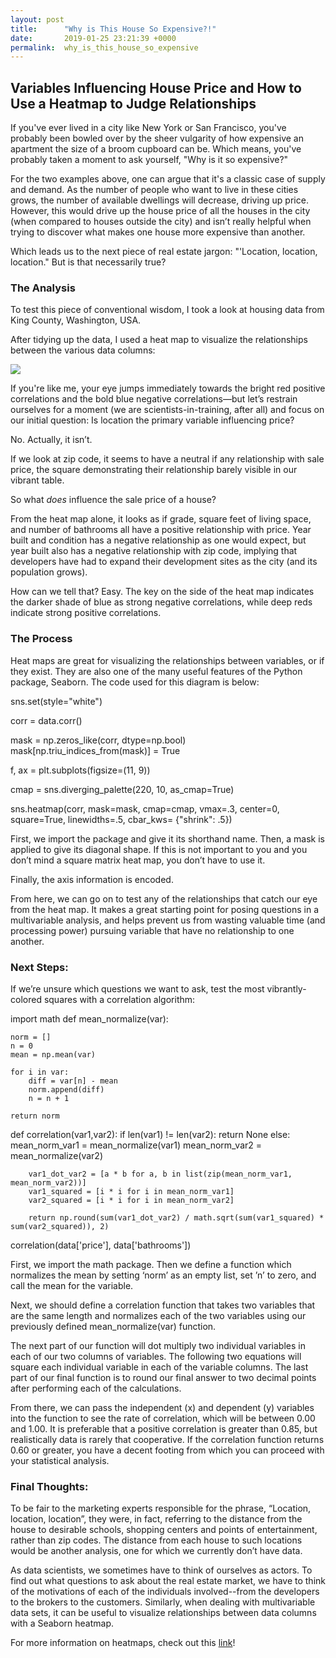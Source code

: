 ```yaml
---
layout: post
title:      "Why is This House So Expensive?!"
date:       2019-01-25 23:21:39 +0000
permalink:  why_is_this_house_so_expensive
---
```


## Variables Influencing House Price and How to Use a Heatmap to Judge Relationships

If you've ever lived in a city like New York or San Francisco, you've probably been bowled over by the sheer vulgarity of how expensive an apartment the size of a broom cupboard can be. Which means, you've probably taken a moment to ask yourself, "Why is it so expensive?"

For the two examples above, one can argue that it's a classic case of supply and demand. As the number of people who want to live in these cities grows, the number of available dwellings will decrease, driving up price. However, this would drive up the house price of all the houses in the city (when compared to houses outside the city) and isn’t really helpful when trying to discover what makes one house more expensive than another.

Which leads us to the next piece of real estate jargon: "'Location, location, location." But is that necessarily true?


### The Analysis
To test this piece of conventional wisdom, I took a look at housing data from King County,  Washington, USA.

After tidying up the data, I used a heat map to visualize the relationships between the various data columns:

![](http://localhost:8888/view/output_22_1.png)

If you're like me, your eye jumps immediately towards the bright red positive correlations and the bold blue negative correlations—but let’s restrain ourselves for a moment (we are scientists-in-training, after all) and focus on our initial question: Is location the primary variable influencing price?

No. Actually, it isn’t. 

If we look at zip code, it seems to have a neutral if any relationship with sale price, the square demonstrating their relationship barely visible in our vibrant table. 

So what *does* influence the sale price of a house?

From the heat map alone, it looks as if grade, square feet of living space, and number of bathrooms all have a positive relationship with price. Year built and condition has a negative relationship as one would expect, but year built also has a negative relationship with zip code, implying that developers have had to expand their development sites as the city (and its population grows).

How can we tell that? Easy. The key on the side of the heat map indicates the darker shade of blue as strong negative correlations, while deep reds indicate strong positive correlations. 

### The Process
Heat maps are great for visualizing the relationships between variables, or if they exist. They are also one of the many useful features of the Python package, Seaborn. The code used for this diagram is below:

sns.set(style="white")

corr = data.corr()

mask = np.zeros_like(corr, dtype=np.bool)
mask[np.triu_indices_from(mask)] = True


f, ax = plt.subplots(figsize=(11, 9))

cmap = sns.diverging_palette(220, 10, as_cmap=True)

sns.heatmap(corr, mask=mask, cmap=cmap, vmax=.3, center=0, square=True, linewidths=.5, cbar_kws= {"shrink": .5})


First, we import the package and give it its shorthand name. Then, a mask is applied to give its diagonal shape. If this is not important to you and you don’t mind a square matrix heat map, you don’t have to use it. 

Finally, the axis information is encoded. 

From here, we can go on to test any of the relationships that catch our eye from the heat map. It makes a great starting point for posing questions in a multivariable analysis, and helps prevent us from wasting valuable time (and processing power) pursuing variable that have no relationship to one another. 

### Next Steps: 
If we’re unsure which questions we want to ask, test the most vibrantly-colored squares with a correlation algorithm:

import math
def mean_normalize(var):

    norm = []
    n = 0
    mean = np.mean(var)
    
    for i in var:
        diff = var[n] - mean
        norm.append(diff)
        n = n + 1
    
    return norm

def correlation(var1,var2):
    if len(var1) != len(var2):
        return None
    else: 
        mean_norm_var1 = mean_normalize(var1)
        mean_norm_var2 = mean_normalize(var2)
        
        var1_dot_var2 = [a * b for a, b in list(zip(mean_norm_var1, mean_norm_var2))]
        var1_squared = [i * i for i in mean_norm_var1]
        var2_squared = [i * i for i in mean_norm_var2]
        
        return np.round(sum(var1_dot_var2) / math.sqrt(sum(var1_squared) * sum(var2_squared)), 2)
    

correlation(data['price'], data['bathrooms'])

First, we import the math package. Then we define a function which normalizes the mean by setting ‘norm’ as an empty list, set ’n’ to zero, and call the mean for the variable. 

Next, we should define a correlation function that takes two variables that are the same length and normalizes each of the two variables using our previously defined mean_normalize(var) function.

The next part of our function will dot multiply two individual variables in each of our two columns of variables. The following two equations will square each individual variable in each of the variable columns. 
The last part of our final function is to round our final answer to two decimal points after performing each of the calculations.

From there, we can pass the independent (x) and dependent (y) variables into the function to see the rate of correlation, which will be between 0.00 and 1.00. It is preferable that a positive correlation is greater than 0.85, but realistically data is rarely that cooperative. If the correlation function returns 0.60 or greater, you have a decent footing from which you can proceed with your statistical analysis. 

### Final Thoughts:
To be fair to the marketing experts responsible for the phrase, “Location, location, location”, they were, in fact, referring to the distance from the house to desirable schools, shopping centers and points of entertainment, rather than zip codes. The distance from each house to such locations would be another analysis, one for which we currently don’t have data.

As data scientists, we sometimes have to think of ourselves as actors. To find out what questions to ask about the real estate market, we have to think of the motivations of each of the individuals involved--from the developers to the brokers to the customers. Similarly, when dealing with multivariable data sets, it can be useful to visualize relationships between data columns with a Seaborn heatmap. 

For more information on heatmaps, check out this [link](https://seaborn.pydata.org/generated/seaborn.heatmap.html)!
